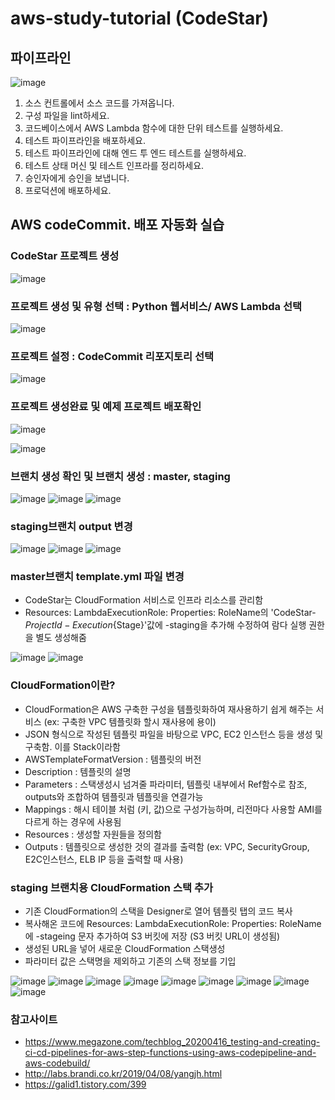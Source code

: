 # aws-study-tutorial (CodeStar)

## 파이프라인
![image](https://user-images.githubusercontent.com/79297534/110262905-6d760480-7ff8-11eb-8a44-604301873a89.png)

1. 소스 컨트롤에서 소스 코드를 가져옵니다.
2. 구성 파일을 lint하세요.
3. 코드베이스에서 AWS Lambda 함수에 대한 단위 테스트를 실행하세요.
4. 테스트 파이프라인을 배포하세요.
5. 테스트 파이프라인에 대해 엔드 투 엔드 테스트를 실행하세요.
6. 테스트 상태 머신 및 테스트 인프라를 정리하세요.
7. 승인자에게 승인을 보냅니다.
8. 프로덕션에 배포하세요.


## AWS codeCommit. 배포 자동화 실습

### CodeStar 프로젝트 생성
![image](https://user-images.githubusercontent.com/79297534/110263319-b2e70180-7ff9-11eb-8ad3-81090e4ea483.png)

### 프로젝트 생성 및 유형 선택 : Python 웹서비스/ AWS Lambda 선택 
![image](https://user-images.githubusercontent.com/79297534/110263426-fa6d8d80-7ff9-11eb-9227-787ebe18577a.png)

### 프로젝트 설정 : CodeCommit 리포지토리 선택
![image](https://user-images.githubusercontent.com/79297534/110263606-93040d80-7ffa-11eb-8dca-042d762e6266.png)

### 프로젝트 생성완료 및 예제 프로젝트 배포확인
![image](https://user-images.githubusercontent.com/79297534/110264536-d5c6e500-7ffc-11eb-8b03-c1b4a75044a9.png)

![image](https://user-images.githubusercontent.com/79297534/110264508-c9428c80-7ffc-11eb-9456-4963a5891abb.png)

### 브랜치 생성 확인 및 브랜치 생성 : master, staging
![image](https://user-images.githubusercontent.com/79297534/110264982-d7dd7380-7ffd-11eb-9ccb-0be2097519ce.png)
![image](https://user-images.githubusercontent.com/79297534/110265137-3a367400-7ffe-11eb-8dab-9af987e7f5f3.png)
![image](https://user-images.githubusercontent.com/79297534/110265319-a1ecbf00-7ffe-11eb-87cc-99c5e947d464.png)

### staging브랜치 output 변경
![image](https://user-images.githubusercontent.com/79297534/110265439-e8421e00-7ffe-11eb-8012-1ea68441b3c7.png)
![image](https://user-images.githubusercontent.com/79297534/110265536-1c1d4380-7fff-11eb-92e4-28d360bfd039.png)
![image](https://user-images.githubusercontent.com/79297534/110265622-5555b380-7fff-11eb-88fa-7befc4d06362.png)

### master브랜치 template.yml 파일 변경
- CodeStar는 CloudFormation 서비스로 인프라 리소스를 관리함
- Resources: LambdaExecutionRole: Properties: RoleName의 'CodeStar-${ProjectId}-Execution${Stage}'값에 -staging을 추가해 수정하여 람다 실행 권한을 별도 생성해줌

![image](https://user-images.githubusercontent.com/79297534/110273776-a9b55f00-8010-11eb-8fe8-c9fbdde24418.png)
![image](https://user-images.githubusercontent.com/79297534/110273827-c81b5a80-8010-11eb-89f1-1c7a577a8143.png)

### CloudFormation이란?
- CloudFormation은 AWS 구축한 구성을 템플릿화하여 재사용하기 쉽게 해주는 서비스 (ex: 구축한 VPC 템플릿화 할시 재사용에 용이)
- JSON 형식으로 작성된 템플릿 파일을 바탕으로 VPC, EC2 인스턴스 등을 생성 및 구축함. 이를 Stack이라함 
- AWSTemplateFormatVersion : 템플릿의 버전
- Description : 템플릿의 설명
- Parameters : 스택생성시 넘겨줄 파라미터, 템플릿 내부에서 Ref함수로 참조, outputs와 조합하여 템플릿과 템플릿을 연결가능
- Mappings : 해시 테이블 처럼 (키, 값)으로 구성가능하며, 리전마다 사용할 AMI를 다르게 하는 경우에 사용됨
- Resources : 생성할 자원들을 정의함
- Outputs : 템플릿으로 생성한 것의 결과를 출력함 (ex: VPC, SecurityGroup, E2C인스턴스, ELB IP 등을 출력할 때 사용)

### staging 브랜치용 CloudFormation 스택 추가
- 기존 CloudFormation의 스택을 Designer로 열어 템플릿 탭의 코드 복사
- 복사해온 코드에 Resources: LambdaExecutionRole: Properties: RoleName에 -stageing 문자 추가하여 S3 버킷에 저장 (S3 버킷 URL이 생성됨)
- 생성된 URL을 넣어 새로운 CloudFormation 스택생성 
- 파라미터 값은 스택명을 제외하고 기존의 스택 정보를 기입

![image](https://user-images.githubusercontent.com/79297534/110279777-06b71200-801d-11eb-8021-5d6ed438bda5.png)
![image](https://user-images.githubusercontent.com/79297534/110279830-1afb0f00-801d-11eb-9cc6-6ee4e01cffc6.png)
![image](https://user-images.githubusercontent.com/79297534/110280235-d6bc3e80-801d-11eb-9e8c-ebf553c5a26e.png)
![image](https://user-images.githubusercontent.com/79297534/110280123-a1175580-801d-11eb-9dcd-32c1a9ce4198.png)
![image](https://user-images.githubusercontent.com/79297534/110280522-4b8f7880-801e-11eb-861e-765b0e06cb76.png)
![image](https://user-images.githubusercontent.com/79297534/110281384-f8b6c080-801f-11eb-9efc-08b1fa743f90.png)
![image](https://user-images.githubusercontent.com/79297534/110281719-94e0c780-8020-11eb-91d5-95010ac7d697.png)
![image](https://user-images.githubusercontent.com/79297534/110281943-f739c800-8020-11eb-8059-ecb4bf26ea24.png)
![image](https://user-images.githubusercontent.com/79297534/110284547-51d52300-8025-11eb-88e5-9bd9a8c2e809.png)


### 참고사이트
- https://www.megazone.com/techblog_20200416_testing-and-creating-ci-cd-pipelines-for-aws-step-functions-using-aws-codepipeline-and-aws-codebuild/
- http://labs.brandi.co.kr/2019/04/08/yangjh.html
- https://galid1.tistory.com/399
